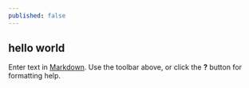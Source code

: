 ```yaml
---
published: false
---
```


 hello world
 -----------

Enter text in [Markdown](http://daringfireball.net/projects/markdown/). Use the toolbar above, or click the **?** button for formatting help.
